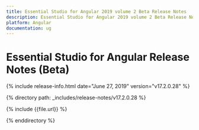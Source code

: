 ```yaml
---
title: Essential Studio for Angular 2019 volume 2 Beta Release Notes  
description: Essential Studio for Angular 2019 volume 2 Beta Release Notes  
platform: Angular
documentation: ug
---
```


# Essential Studio for Angular  Release Notes (Beta) 

{% include release-info.html date="June 27, 2019"  version="v17.2.0.28" %} 


{% directory path: _includes/release-notes/v17.2.0.28 %}

{% include {{file.url}} %}

{% enddirectory %}